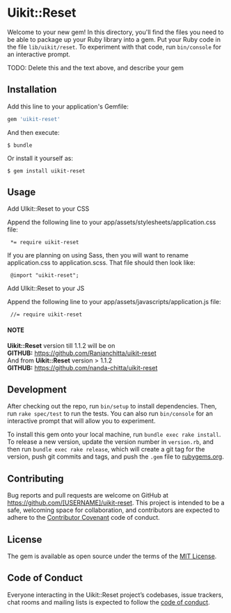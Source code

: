 # Uikit::Reset

Welcome to your new gem! In this directory, you'll find the files you need to be able to package up your Ruby library into a gem. Put your Ruby code in the file `lib/uikit/reset`. To experiment with that code, run `bin/console` for an interactive prompt.

TODO: Delete this and the text above, and describe your gem

## Installation

Add this line to your application's Gemfile:

```ruby
gem 'uikit-reset'
```

And then execute:

    $ bundle

Or install it yourself as:

    $ gem install uikit-reset

## Usage

 Add UIkit::Reset to your CSS

   Append the following line to your app/assets/stylesheets/application.css file:

     *= require uikit-reset

   If you are planning on using Sass, then you will want to rename application.css to application.scss. That file should then look like:

     @import "uikit-reset";

 Add UIkit::Reset to your JS

   Append the following line to your app/assets/javascripts/application.js file:

     //= require uikit-reset

#### NOTE

 **Uikit::Reset** version till 1.1.2 will be on <br>
 **GITHUB:** https://github.com/Ranjanchitta/uikit-reset <br>
 And from **Uikit::Reset** version > 1.1.2 <br>
 **GITHUB:** https://github.com/nanda-chitta/uikit-reset     

## Development

After checking out the repo, run `bin/setup` to install dependencies. Then, run `rake spec/test` to run the tests. You can also run `bin/console` for an interactive prompt that will allow you to experiment.

To install this gem onto your local machine, run `bundle exec rake install`. To release a new version, update the version number in `version.rb`, and then run `bundle exec rake release`, which will create a git tag for the version, push git commits and tags, and push the `.gem` file to [rubygems.org](https://rubygems.org).

## Contributing

Bug reports and pull requests are welcome on GitHub at https://github.com/[USERNAME]/uikit-reset. This project is intended to be a safe, welcoming space for collaboration, and contributors are expected to adhere to the [Contributor Covenant](http://contributor-covenant.org) code of conduct.

## License

The gem is available as open source under the terms of the [MIT License](https://opensource.org/licenses/MIT).

## Code of Conduct

Everyone interacting in the Uikit::Reset project’s codebases, issue trackers, chat rooms and mailing lists is expected to follow the [code of conduct](https://github.com/[USERNAME]/uikit-reset/blob/master/CODE_OF_CONDUCT.md).
